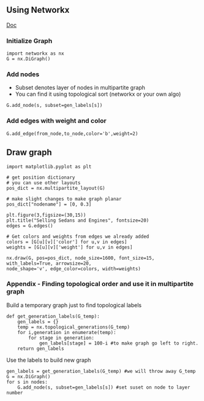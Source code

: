 ## Using Networkx

[Doc](https://networkx.org/documentation/stable/reference/introduction.html)

### Initialize Graph
```
import networkx as nx
G = nx.DiGraph()
```

### Add nodes

* Subset denotes layer of nodes in multipartite graph
* You can find it using topological sort (networkx or your own algo)
```
G.add_node(s, subset=gen_labels[s])
```

### Add edges with weight and color
```
G.add_edge(from_node,to_node,color='b',weight=2)
```

## Draw graph
```
import matplotlib.pyplot as plt

# get position dictionary
# you can use other layouts
pos_dict = nx.multipartite_layout(G)

# make slight changes to make graph planar
pos_dict["nodename"] = [0, 0.3]

plt.figure(3,figsize=(30,15))
plt.title("Selling Sedans and Engines", fontsize=20)
edges = G.edges()

# Get colors and weights from edges we already added
colors = [G[u][v]['color'] for u,v in edges] 
weights = [G[u][v]['weight'] for u,v in edges]

nx.draw(G, pos=pos_dict, node_size=1600, font_size=15, with_labels=True, arrowsize=20,
node_shape='v', edge_color=colors, width=weights)
```


### Appendix - Finding topological order and use it in multipartite graph
Build a temporary graph just to find topological labels
```
def get_generation_labels(G_temp):
    gen_labels = {}
    temp = nx.topological_generations(G_temp)
    for i,generation in enumerate(temp):
        for stage in generation: 
            gen_labels[stage] = 100-i #to make graph go left to right.
    return gen_labels
```
Use the labels to build new graph
```
gen_labels = get_generation_labels(G_temp) #we will throw away G_temp
G = nx.DiGraph()
for s in nodes:
    G.add_node(s, subset=gen_labels[s]) #set suset on node to layer number
```

